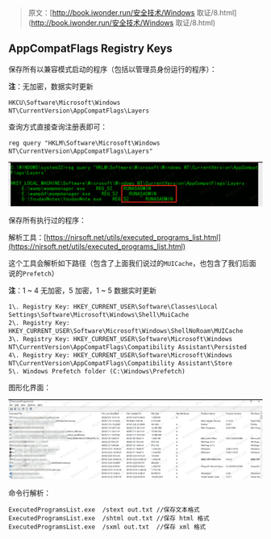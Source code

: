 > 原文：[http://book.iwonder.run/安全技术/Windows 取证/8.html](http://book.iwonder.run/安全技术/Windows 取证/8.html)

## AppCompatFlags Registry Keys

保存所有以兼容模式启动的程序（包括以管理员身份运行的程序）：

**注**：无加密，数据实时更新

```
HKCU\Software\Microsoft\Windows NT\CurrentVersion\AppCompatFlags\Layers 
```

查询方式直接查询注册表即可：

```
reg query "HKLM\Software\Microsoft\Windows NT\CurrentVersion\AppCompatFlags\Layers" 
```

![image](img/920f20abb3064396dc973a5e17acf538.png)

保存所有执行过的程序：

解析工具：[https://nirsoft.net/utils/executed_programs_list.html](https://nirsoft.net/utils/executed_programs_list.html)

这个工具会解析如下路径（包含了上面我们说过的`MUICache`，也包含了我们后面说的`Prefetch`）

**注**：1 ~ 4 无加密，5 加密，1 ~ 5 数据实时更新

```
1\. Registry Key: HKEY_CURRENT_USER\Software\Classes\Local Settings\Software\Microsoft\Windows\Shell\MuiCache
2\. Registry Key: HKEY_CURRENT_USER\Software\Microsoft\Windows\ShellNoRoam\MUICache
3\. Registry Key: HKEY_CURRENT_USER\Software\Microsoft\Windows NT\CurrentVersion\AppCompatFlags\Compatibility Assistant\Persisted
4\. Registry Key: HKEY_CURRENT_USER\Software\Microsoft\Windows NT\CurrentVersion\AppCompatFlags\Compatibility Assistant\Store
5\. Windows Prefetch folder (C:\Windows\Prefetch) 
```

图形化界面：

![image](img/1def88d264a365424386cf391d23b0bf.png)

命令行解析：

```
ExecutedProgramsList.exe  /stext out.txt //保存文本格式
ExecutedProgramsList.exe  /shtml out.txt //保存 html 格式
ExecutedProgramsList.exe  /sxml out.txt  //保存 xml 格式 
```

